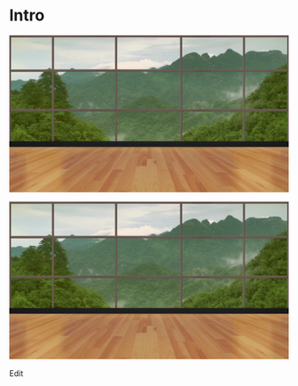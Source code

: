 # Intro

![](.gitbook/assets/assets-with-a-very-long-filename-which-is-longer-than-a-hundred-characters-to-test-if-this-name-will-be-preserved.jpg)

![](.gitbook/assets/assets-with-a-very-long-filename-which-is-longer-than-a-hundred-characters-to-test-if-this-name-will-be-preserved%20%281%29.jpg)

Edit



